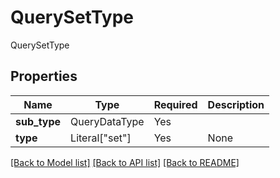 # QuerySetType

QuerySetType

## Properties
| Name | Type | Required | Description |
| ------------ | ------------- | ------------- | ------------- |
**sub_type** | QueryDataType | Yes |  |
**type** | Literal["set"] | Yes | None |


[[Back to Model list]](../../../README.md#models-v1-link) [[Back to API list]](../../../README.md#documentation-for-api-endpoints) [[Back to README]](../../../README.md)
